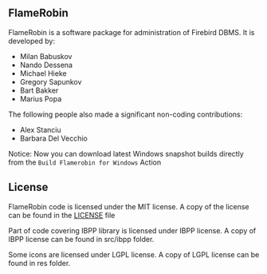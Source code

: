 FlameRobin
---------------------------
FlameRobin is a software package for administration of Firebird DBMS. It is
developed by:

* Milan Babuskov
* Nando Dessena
* Michael Hieke
* Gregory Sapunkov
* Bart Bakker
* Marius Popa


The following people also made a significant non-coding contributions:

* Alex Stanciu
* Barbara Del Vecchio

Notice:
Now you can download latest Windows snapshot builds directly from the `Build Flamerobin for Windows` Action

License
---------------------------
FlameRobin code is licensed under the MIT license.
A copy of the license can be found in the [LICENSE](https://github.com/mariuz/flamerobin/blob/master/LICENSE) file

Part of code covering IBPP library is licensed under IBPP license.
A copy of IBPP license can be found in src/ibpp folder.

Some icons are licensed under LGPL license.
A copy of LGPL license can be found in res folder.
